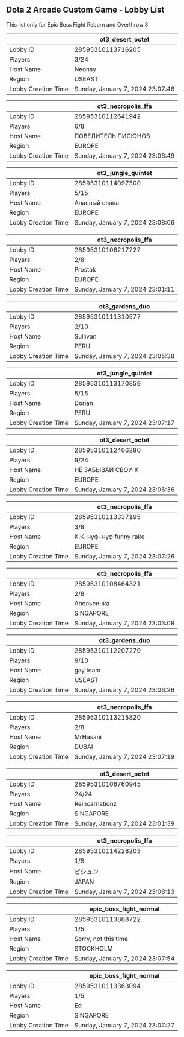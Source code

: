 ## Dota 2 Arcade Custom Game - Lobby List

This list only for Epic Boss Fight Reborn and Overthrow 3

|  | ot3_desert_octet |
| ------ | ------ |
| Lobby ID | 28595310113716205 |
| Players | 3/24 |
| Host Name | Neonsy |
| Region | USEAST |
| Lobby Creation Time | Sunday, January 7, 2024 23:07:46 |


|  | ot3_necropolis_ffa |
| ------ | ------ |
| Lobby ID | 28595310112641942 |
| Players | 6/8 |
| Host Name | ПОВЕЛИТЕЛЬ ПИСЮНОВ |
| Region | EUROPE |
| Lobby Creation Time | Sunday, January 7, 2024 23:06:49 |


|  | ot3_jungle_quintet |
| ------ | ------ |
| Lobby ID | 28595310114097500 |
| Players | 5/15 |
| Host Name | Апасный слава |
| Region | EUROPE |
| Lobby Creation Time | Sunday, January 7, 2024 23:08:06 |


|  | ot3_necropolis_ffa |
| ------ | ------ |
| Lobby ID | 28595310106217222 |
| Players | 2/8 |
| Host Name | Prostak |
| Region | EUROPE |
| Lobby Creation Time | Sunday, January 7, 2024 23:01:11 |


|  | ot3_gardens_duo |
| ------ | ------ |
| Lobby ID | 28595310111310577 |
| Players | 2/10 |
| Host Name | Sullivan |
| Region | PERU |
| Lobby Creation Time | Sunday, January 7, 2024 23:05:38 |


|  | ot3_jungle_quintet |
| ------ | ------ |
| Lobby ID | 28595310113170859 |
| Players | 5/15 |
| Host Name | Dorian |
| Region | PERU |
| Lobby Creation Time | Sunday, January 7, 2024 23:07:17 |


|  | ot3_desert_octet |
| ------ | ------ |
| Lobby ID | 28595310112406280 |
| Players | 9/24 |
| Host Name | НЕ ЗАБЫВАЙ СВОИ К |
| Region | EUROPE |
| Lobby Creation Time | Sunday, January 7, 2024 23:06:36 |


|  | ot3_necropolis_ffa |
| ------ | ------ |
| Lobby ID | 28595310113337195 |
| Players | 3/8 |
| Host Name | K.K. нуф-нуф funny rake |
| Region | EUROPE |
| Lobby Creation Time | Sunday, January 7, 2024 23:07:26 |


|  | ot3_necropolis_ffa |
| ------ | ------ |
| Lobby ID | 28595310108464321 |
| Players | 2/8 |
| Host Name | Апельсинка |
| Region | SINGAPORE |
| Lobby Creation Time | Sunday, January 7, 2024 23:03:09 |


|  | ot3_gardens_duo |
| ------ | ------ |
| Lobby ID | 28595310112207279 |
| Players | 9/10 |
| Host Name | gay team |
| Region | USEAST |
| Lobby Creation Time | Sunday, January 7, 2024 23:06:26 |


|  | ot3_necropolis_ffa |
| ------ | ------ |
| Lobby ID | 28595310113215820 |
| Players | 2/8 |
| Host Name | MrHasani |
| Region | DUBAI |
| Lobby Creation Time | Sunday, January 7, 2024 23:07:19 |


|  | ot3_desert_octet |
| ------ | ------ |
| Lobby ID | 28595310106760945 |
| Players | 24/24 |
| Host Name | Reincarnationz |
| Region | SINGAPORE |
| Lobby Creation Time | Sunday, January 7, 2024 23:01:39 |


|  | ot3_necropolis_ffa |
| ------ | ------ |
| Lobby ID | 28595310114228203 |
| Players | 1/8 |
| Host Name | ピシュン |
| Region | JAPAN |
| Lobby Creation Time | Sunday, January 7, 2024 23:08:13 |


|  | epic_boss_fight_normal |
| ------ | ------ |
| Lobby ID | 28595310113868722 |
| Players | 1/5 |
| Host Name | Sorry, not this time |
| Region | STOCKHOLM |
| Lobby Creation Time | Sunday, January 7, 2024 23:07:54 |


|  | epic_boss_fight_normal |
| ------ | ------ |
| Lobby ID | 28595310113363094 |
| Players | 1/5 |
| Host Name | Ed |
| Region | SINGAPORE |
| Lobby Creation Time | Sunday, January 7, 2024 23:07:27 |


